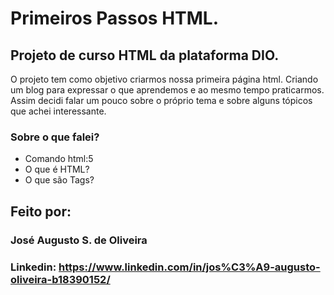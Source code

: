 # Primeiros Passos HTML.

## Projeto de curso HTML da plataforma DIO.

O projeto tem como objetivo criarmos nossa primeira página html.
Criando um blog para expressar o que aprendemos e ao mesmo tempo praticarmos.
Assim decidi falar um pouco sobre o próprio tema e sobre alguns tópicos que achei interessante.

### Sobre o que falei?

* Comando html:5
* O que é HTML?
* O que são Tags?

## Feito por:

### José Augusto S. de Oliveira

### Linkedin: https://www.linkedin.com/in/jos%C3%A9-augusto-oliveira-b18390152/
